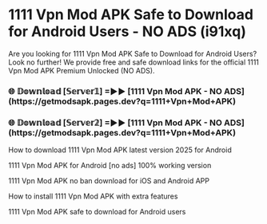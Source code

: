 # 1111 Vpn Mod APK Safe to Download for Android Users - NO ADS (i91xq)

Are you looking for 1111 Vpn Mod APK Safe to Download for Android Users? Look no further! We provide free and safe download links for the official 1111 Vpn Mod APK Premium Unlocked (NO ADS).

<h3>🌐 𝔻𝕠𝕨𝕟𝕝𝕠𝕒𝕕 [𝕊𝕖𝕣𝕧𝕖𝕣𝟙] =►► [1111 Vpn Mod APK - NO ADS](https://getmodsapk.pages.dev?q=1111+Vpn+Mod+APK)</h3>

<h3>🌐 𝔻𝕠𝕨𝕟𝕝𝕠𝕒𝕕 [𝕊𝕖𝕣𝕧𝕖𝕣𝟚] =►► [1111 Vpn Mod APK - NO ADS](https://getmodsapk.pages.dev?q=1111+Vpn+Mod+APK)</h3>

How to download 1111 Vpn Mod APK latest version 2025 for Android

1111 Vpn Mod APK for Android [no ads] 100% working version

1111 Vpn Mod APK no ban download for iOS and Android APP

How to install 1111 Vpn Mod APK with extra features

1111 Vpn Mod APK safe to download for Android users